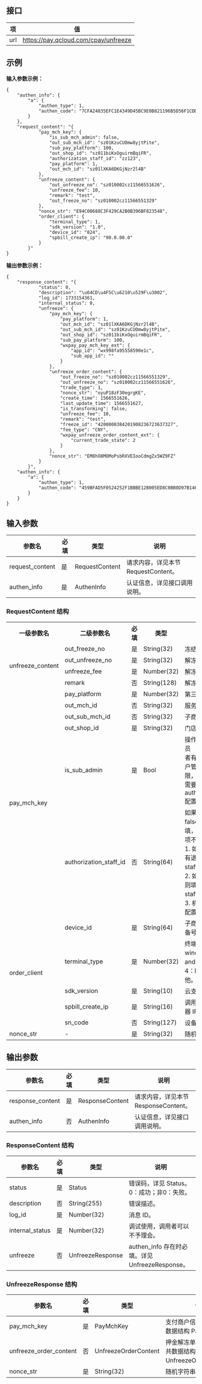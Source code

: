 ## 接口
|项|	值|
|--|--|
url|	https://pay.qcloud.com/cpay/unfreeze

## 示例
**输入参数示例：**

```
{  
    "authen_info": {  
        "a": {  
            "authen_type": 1,  
            "authen_code": "7CFA24835EFC1E4349D45BC9E0B821196B5D56F1CDDFB1ED5F23951B159554D5"  
        }  
    },  
    "request_content": "{  
            "pay_mch_key": {  
                "is_sub_mch_admin": false,  
                "out_sub_mch_id": "sz01KzuCUOmw8yjtPite",  
                "sub_pay_platform": 100,  
                "out_shop_id": "sz011biKxOguirmBqiFR",  
                "authorization_staff_id": "zz123",  
                "pay_platform": 1,  
                "out_mch_id": "sz01lXKA6DKGjNzr2l4B"  
            },  
            "unfreeze_content": {  
                "out_unfreeze_no": "sz010002cz11566551626",  
                "unfreeze_fee": 10,  
                "remark": "test",  
                "out_freeze_no": "sz010002cz11566551329"  
            },  
            "nonce_str": "E94C00688C3F429CA2B0B396BF823548",  
            "order_client": {  
                "terminal_type": 1,  
                "sdk_version": "1.0",  
                "device_id": "824",  
                "spbill_create_ip": "90.0.00.0"  
            }  
        }"  
}  
```

**输出参数示例：**

```
{  
    "response_content": "{  
            "status": 0,  
            "description": "\u64CD\u4F5C\u6210\u529F\u3002",  
            "log_id": 1733154361,  
            "internal_status": 0,  
            "unfreeze": {  
                "pay_mch_key": {  
                    "pay_platform": 1,  
                    "out_mch_id": "sz01lXKA6DKGjNzr2l4B",  
                    "out_sub_mch_id": "sz01KzuCUOmw8yjtPite",  
                    "out_shop_id": "sz011biKxOguirmBqiFR",  
                    "sub_pay_platform": 100,  
                    "wxpay_pay_mch_key_ext": {  
                        "app_id": "wx998fa95558590e1c",  
                        "sub_app_id": ""  
                    }  
                },  
                "unfreeze_order_content": {  
                    "out_freeze_no": "sz010002cz11566551329",  
                    "out_unfreeze_no": "sz010002cz11566551626",  
                    "trade_type": 1,  
                    "nonce_str": "oyuP18zF30egrgKE",  
                    "create_time": 1566551626,  
                    "last_update_time": 1566551627,  
                    "is_transforming": false,  
                    "unfreeze_fee": 10,  
                    "remark": "test",  
                    "freeze_id": "4200000384201908236723637327",  
                    "fee_type": "CNY",  
                    "wxpay_unfreeze_order_content_ext": {  
                        "current_trade_state": 2  
                    }  
                },  
                "nonce_str": "EM8hO8MOMoPsbRXVEIooCdmgZx5WZ9FZ"  
            }  
        }",  
    "authen_info": {  
        "a": {  
            "authen_type": 1,  
            "authen_code": "459BFAD5F0524252F1BBBE12B005ED8C0BB0D97B146B50E3A953A62D677E5AF5"  
        }  
    }  
}  
```

##  输入参数
| 参数名 | 必填 | 类型 |说明
|---------|---------|---------|-------|
request_content|	是	|RequestContent	|请求内容，详见本节 RequestContent。
authen_info	|是|	AuthenInfo	|认证信息，详见接口调用说明。

### RequestContent 结构
<table class="tg">
  <tr>
    <th class="tg-s268">一级参数名</th>
    <th class="tg-s268">二级参数名</th>
    <th class="tg-s268">必填</th>
    <th class="tg-s268">类型</th>
    <th class="tg-s268">说明</th>
  </tr>
  <tr> 
    <td class="tg-0lax" rowspan="4"><a id="manage_tool">unfreeze_content </a></td>
    <td class="tg-s268">out_freeze_no</td>
    <td class="tg-s268">是</td>
    <td class="tg-s268">String(32)</td>
    <td class="tg-s268">冻结单号。</td>
  </tr>
  <tr> 
    <td class="tg-s268">out_unfreeze_no</td>
    <td class="tg-s268">是</td>
    <td class="tg-s268">String(32) </td>
		<td class="tg-s268">解冻单号。</td>
  </tr>
  <tr> 
     <td class="tg-s268">unfreeze_fee</td>
    <td class="tg-s268">是</td>
    <td class="tg-s268"> Number(32)</td>
		<td class="tg-s268">解冻金额，金额分。</td>
  </tr>
	<tr> 
     <td class="tg-s268">remark</td>
    <td class="tg-s268">否</td>
    <td class="tg-s268"> String(128)</td>
		<td class="tg-s268">解冻备注信息。</td>
  </tr>
	<tr> 
   	<td class="tg-0lax" rowspan="6"><a id="manage_tool">pay_mch_key </a></td>
     <td class="tg-s268">pay_platform</td>
    <td class="tg-s268">是</td>
    <td class="tg-s268"> Number(32)</td>
		<td class="tg-s268">第三方支付类型。</td>
  </tr>
	<tr>
    <td class="tg-s268">out_mch_id</td>
    <td class="tg-s268">否</td>
    <td class="tg-s268">String(32)	</td>
		<td class="tg-s268"> 服务商对外帐号。</td>
  </tr>
	 <tr> 
      <td class="tg-s268">out_sub_mch_id</td>
    <td class="tg-s268">否</td>
    <td class="tg-s268">String(32)	</td>
		<td class="tg-s268">子商户对外帐号。</td>
  </tr>
	 <tr> 
      <td class="tg-s268">out_shop_id </td>
    <td class="tg-s268">是</td>
    <td class="tg-s268">String(32)	</td>
		<td class="tg-s268">门店对外帐号。</td>
  </tr>
	<tr>
      <td class="tg-s268">is_sub_admin</td>
    <td class="tg-s268">是</td>
    <td class="tg-s268">Bool</td>
		<td class="tg-s268">操作者是否为商户管理员
（解押金需要操作者有退款权限，目前商户管理员默认提供此权限，如不是商户管理员需要与 authorization_staff_id 配置使用）。</td>
  </tr>
	<tr> 
      <td class="tg-s268">authorization_staff_id</td>
    <td class="tg-s268">否</td>
    <td class="tg-s268">String(64)	</td>
		<td class="tg-s268">如果 is_sub_admin 为 false，则此项为必填，如果为 true 则此项不填。<br>1. 如果当前 staff_id 有退款权限则传自身的 staff_id。
<br>2. 如果是其他人授权则填授权者的 staff_id。
<br>3. 机具调用传机具内配置的 staff_id。</td>
  </tr>
	<tr> 
      <td class="tg-s268" rowspan="5">order_client</td>
			<td class="tg-s268">device_id</td>
    <td class="tg-s268">是</td>
    <td class="tg-s268">String(64) 	</td>
		<td class="tg-s268">子商户自定义，终端设备号。</td>
  </tr>
	<tr> 
      <td class="tg-s268">terminal_type</td>
    <td class="tg-s268">是</td>
    <td class="tg-s268">Number(32)</td>
		<td class="tg-s268">终端类型，1：windows，2：andriod，3：iso，4：linux，100：其他。</td>
  </tr>
	<tr>  
    <td class="tg-s268">sdk_version</td>
    <td class="tg-s268">是</td>
    <td class="tg-s268">String(10) </td>
		<td class="tg-s268">云支付 SDK 版本号。</td>
  </tr>
	<tr> 
    <td class="tg-s268">spbill_create_ip</td>
    <td class="tg-s268">是</td>
    <td class="tg-s268">String(16) </td>
		<td class="tg-s268">调用云支付 API 的机器 IP。</td>
  </tr>
	<tr> 
    <td class="tg-s268">sn_code</td>
    <td class="tg-s268">否</td>
    <td class="tg-s268">String(127) </td>
		<td class="tg-s268">设备 sn 号。</td>
  </tr>
	<tr>
    <td class="tg-s268">nonce_str</td>
		<td class="tg-s268">-</td>
    <td class="tg-s268">是</td>
    <td class="tg-s268">String(32)	</td>
		<td class="tg-s268">随机字符串。</td>
  </tr>
</table>

## 输出参数
|参数名 | 	必填 |类型 |	说明|
|---------|---------|---------|-----|
response_content|	是|	ResponseContent	|请求内容，详见本节 ResponseContent。
authen_info|	否	|AuthenInfo	|认证信息，详见接口调用说明。

### ResponseContent 结构
|参数名 | 	必填 |类型 |	说明
|---------|---------|---------|-----|
status	|是	|Status	|错误码，详见 Status。0：成功；非0：失败。
description|	否	|String(255)|	错误描述。
log_id|	是	|Number(32)	|消息 ID。
internal_status|	是|	Number(32)	|调试使用，调用者可以不予理会。
unfreeze	|否|	UnfreezeResponse|	authen_info 存在时必填。详见 UnfreezeResponse。

### UnfreezeResponse 结构
|参数名 | 	必填 |类型 |	说明
|---------|---------|---------|-----|
pay_mch_key|	是	|PayMchKey	|支付商户信息，详见公共数据结构 PayMchKey。
unfreeze_order_content	|否|	UnfreezeOrderContent	|押金解冻单信息，详见公共数据结构 UnfreezeOrderContent。
nonce_str	|是	|String(32)|	随机字符串。
